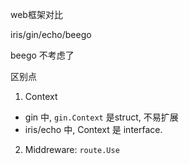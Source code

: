 web框架对比

iris/gin/echo/beego

beego 不考虑了

区别点
1. Context
  - gin 中, `gin.Context` 是struct, 不易扩展
  - iris/echo 中, Context 是 interface.
2. Middreware: `route.Use`
